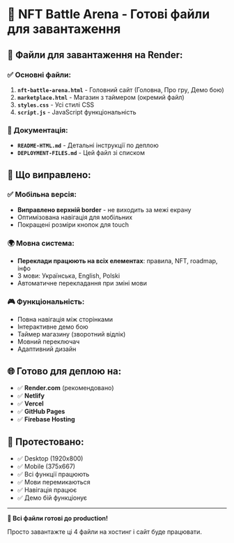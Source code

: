 # 🚀 NFT Battle Arena - Готові файли для завантаження

## 📁 Файли для завантаження на Render:

### ✅ Основні файли:
1. **`nft-battle-arena.html`** - Головний сайт (Головна, Про гру, Демо бою)
2. **`marketplace.html`** - Магазин з таймером (окремий файл)
3. **`styles.css`** - Усі стилі CSS
4. **`script.js`** - JavaScript функціональність

### 📄 Документація:
- **`README-HTML.md`** - Детальні інструкції по деплою
- **`DEPLOYMENT-FILES.md`** - Цей файл зі списком

## 🎯 Що виправлено:

### ✅ Мобільна версія:
- **Виправлено верхній border** - не виходить за межі екрану
- Оптимізована навігація для мобільних
- Покращені розміри кнопок для touch

### 🌍 Мовна система:
- **Переклади працюють на всіх елементах**: правила, NFT, roadmap, інфо
- 3 мови: Українська, English, Polski  
- Автоматичне перекладання при зміні мови

### 🎮 Функціональність:
- Повна навігація між сторінками
- Інтерактивне демо бою
- Таймер магазину (зворотний відлік)
- Мовний переключач
- Адаптивний дизайн

## 🌐 Готово для деплою на:
- ✅ **Render.com** (рекомендовано)
- ✅ **Netlify**
- ✅ **Vercel**  
- ✅ **GitHub Pages**
- ✅ **Firebase Hosting**

## 📱 Протестовано:
- ✅ Desktop (1920x800)
- ✅ Mobile (375x667)
- ✅ Всі функції працюють
- ✅ Мови перемикаються
- ✅ Навігація працює
- ✅ Демо бій функціонує

---

**🎉 Всі файли готові до production!**

Просто завантажте ці 4 файли на хостинг і сайт буде працювати.